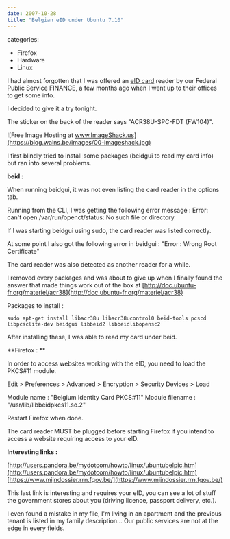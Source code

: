 ```yaml
---
date: 2007-10-28
title: "Belgian eID under Ubuntu 7.10"
---
```








categories:
- Firefox
- Hardware
- Linux


I had almost forgotten that I was offered an [eID card](http://eid.belgium.be) reader by our Federal Public Service FINANCE, a few months ago when I went up to their offices to get some info.

I decided to give it a try tonight.

The sticker on the back of the reader says "ACR38U-SPC-FDT (FW104)".

![Free Image Hosting at www.ImageShack.us](https://blog.wains.be/images/00-imageshack.jpg)

I first blindly tried to install some packages (beidgui to read my card info) but ran into several problems.

**beid :**

When running beidgui, it was not even listing the card reader in the options tab.

Running from the CLI, I was getting the following error message :
Error: can't open /var/run/openct/status: No such file or directory

If I was starting beidgui using sudo, the card reader was listed correctly.

At some point I also got the following error in beidgui :
"Error : Wrong Root Certificate"

The card reader was also detected as another reader for a while.

I removed every packages and was about to give up when I finally found the answer that made things work out of the box at 
[http://doc.ubuntu-fr.org/materiel/acr38](http://doc.ubuntu-fr.org/materiel/acr38)

Packages to install :

`sudo apt-get install libacr38u libacr38ucontrol0 beid-tools pcscd libpcsclite-dev beidgui libbeid2 libbeidlibopensc2`

After installing these, I was able to read my card under beid.


**Firefox : **

In order to access websites working with the eID, you need to load the PKCS#11 module.

Edit > Preferences > Advanced > Encryption > Security Devices > Load

Module name : "Belgium Identity Card PKCS#11"
Module filename : "/usr/lib/libbeidpkcs11.so.2"

Restart Firefox when done.

The card reader MUST be plugged before starting Firefox if you intend to access a website requiring access to your eID.


**Interesting links :**

[http://users.pandora.be/mydotcom/howto/linux/ubuntubelpic.htm](http://users.pandora.be/mydotcom/howto/linux/ubuntubelpic.htm)
[https://www.mijndossier.rrn.fgov.be/](https://www.mijndossier.rrn.fgov.be/)

This last link is interesting and requires your eID, you can see a lot of stuff the government stores about you (driving licence, passport delivery, etc.).

I even found a mistake in my file, I'm living in an apartment and the previous tenant is listed in my family description... Our public services are not at the edge in every fields.
